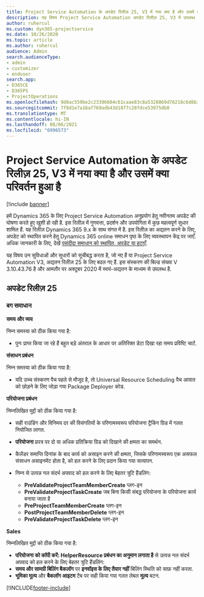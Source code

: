 ```yaml
---
title: Project Service Automation के अपडेट रिलीज़ 25, V3 में नया क्या है और उसमें क्या परिवर्तन हुआ है
description: यह विषय Project Service Automation अपडेट रिलीज़ 25, V3 में उपलब्ध सुविधाओं और सुधारों को सूचीबद्ध करता है.
author: ruhercul
ms.custom: dyn365-projectservice
ms.date: 10/26/2020
ms.topic: article
ms.author: ruhercul
audience: Admin
search.audienceType:
- admin
- customizer
- enduser
search.app:
- D365CE
- D365PS
- ProjectOperations
ms.openlocfilehash: 9d8ac559be2c23396604c61caae83c8a5328869d76218c6d8b3b6a6a6b32c1eb
ms.sourcegitcommit: 7f8d1e7a16af769adb43d1877c28fdce53975db8
ms.translationtype: MT
ms.contentlocale: hi-IN
ms.lasthandoff: 08/06/2021
ms.locfileid: "6996573"
---
```

# <a name="whats-new-or-changed-in-project-service-automation-update-release-25-v3"></a>Project Service Automation के अपडेट रिलीज़ 25, V3 में नया क्या है और उसमें क्या परिवर्तन हुआ है

[!include [banner](../includes/psa-now-project-operations.md)]

हमें Dynamics 365 के लिए Project Service Automation अनुप्रयोग हेतु नवीनतम अपडेट की घोषणा करते हुए खुशी हो रही है. इस रिलीज़ में गुणवत्ता, प्रदर्शन और उपयोगिता में कुछ महत्वपूर्ण सुधार शामिल हैं. यह रिलीज़ Dynamics 365 9.x के साथ संगत में है. इस रिलीज़ का अद्यतन करने के लिए, अपडेट को स्थापित करने हेतु Dynamics 365 online समाधन पृष्ठ के लिए व्यवस्थापन केंद्र पर जाएँ. अधिक जानकारी के लिए, देखें [पसंदीदा समाधान को स्थापित, अपडेट या हटाएँ](/power-platform/admin/install-remove-preferred-solution).

यह विषय उन सुविधाओं और सुधारों को सूचीबद्ध करता है, जो नए हैं या Project Service Automation V3, अद्यतन रिलीज़ 25 के लिए बदल गए हैं. इस संस्करण की बिल्ड संख्या V 3.10.43.76 है और आमतौर पर अक्टूबर 2020 में स्वयं-अद्यतन के माध्यम से उपलब्ध है.

## <a name="update-release-25"></a>अपडेट रिलीज़ 25

### <a name="bug-fixes"></a>बग समाधान

**समय और व्यय**

निम्न समस्या को ठीक किया गया है:

- पुनः प्राप्त किया जा रहे हैं बहुत बड़े अंतराल के आधार पर अतिरिक्त डेटा दिखा रहा समय प्रविष्टि चार्ट.

**संसाधन प्रबंधन**

निम्न समस्या को ठीक किया गया है:

- यदि उच्च संस्करण पैच पहले से मौजूद है, तो Universal Resource Scheduling पैच आयात को छोड़ने के लिए जोड़ा गया Package Deployer कोड.

**परियोजना प्रबंधन**

निम्नलिखित मुद्दों को ठीक किया गया है:

- सही राउंडिंग और विनिमय दर की विसंगतियों के परिणामस्वरूप परियोजना ट्रैकिंग ग्रिड में गलत नियोजित लागत.
- **परियोजना** प्रपत्र पर दो या अधिक प्रतिक्रिया ग्रिड को दिखाने की क्षमता का समर्थन.
- कैलेंडर समाप्ति दिनांक के बाद कार्य को असाइन करने की क्षमता, जिसके परिणामस्वरूप एक असफल संसाधन असाइनमेंट होता है, को हल करने के लिए प्रदान किया गया सत्यापन.
- निम्न से उत्पन्न नल संदर्भ अपवाद को हल करने के लिए बेहतर त्रुटि हैंडलिंग:

    - **PreValidateProjectTeamMemberCreate** प्लग-इन
    - **PreValidateProjectTaskCreate** जब बिना किसी संबद्ध परियोजना के परियोजना कार्य बनाया जाता है
    - **PreProjectTeamMemberCreate** प्लग-इन
    - **PostProjectTeamMemberDelete** प्लग-इन
    - **PreValidateProjectTaskDelete** प्लग-इन

**Sales**

निम्नलिखित मुद्दों को ठीक किया गया है:

- **परियोजना को कॉपी करें: HelperResource प्रबंधन का अनुमान लगाता है** से उत्पन्न नल संदर्भ अपवाद को हल करने के लिए बेहतर त्रुटि हैंडलिंग: 
- **समय और सामग्री बिलिंग बैकलॉग** पर **इनवॉइस के लिए तैयार नहीं** बिलिंग स्थिति को साफ़ नहीं करता.
- **भूमिका मूल्य** और **बैकलॉग आइटम** टैब पर सही किया गया गलत लेबल **मूल्य** बटन.


[!INCLUDE[footer-include](../includes/footer-banner.md)]